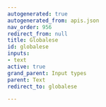 ```yaml
---
autogenerated: true
autogenerated_from: apis.json
nav_order: 956
redirect_from: null
title: Globalese
id: globalese
inputs:
- text
active: true
grand_parent: Input types
parent: Text
redirect_to: globalese

---
```


